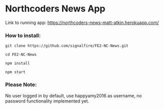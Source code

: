 # Northcoders News App



Link to running app: https://northcoders-news-matt-atkin.herokuapp.com/

### How to install:
```
git clone https://github.com/signalfire/FE2-NC-News.git

cd FE2-NC-News

npm install

npm start
```


### Please Note:

No user logged in by default, use happyamy2016 as username, no password functionality implemented yet.